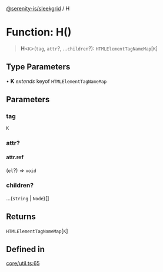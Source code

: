 [@serenity-is/sleekgrid](../README.md) / H

# Function: H()

> **H**\<`K`\>(`tag`, `attr`?, ...`children`?): `HTMLElementTagNameMap`\[`K`\]

## Type Parameters

• **K** *extends* keyof `HTMLElementTagNameMap`

## Parameters

### tag

`K`

### attr?

#### attr.ref

(`el`?) => `void`

### children?

...(`string` \| `Node`)[]

## Returns

`HTMLElementTagNameMap`\[`K`\]

## Defined in

[core/util.ts:65](https://github.com/serenity-is/sleekgrid/blob/master/src/core/util.ts#L65)
